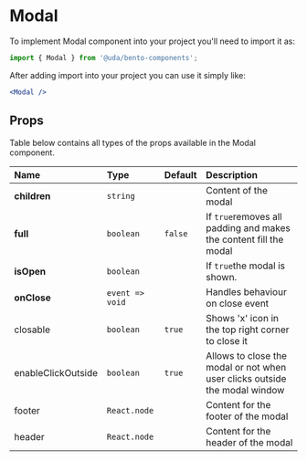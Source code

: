 # Modal

To implement Modal component into your project you'll need to import it as:

```jsx
import { Modal } from '@uda/bento-components';
```

After adding import into your project you can use it simply like:

```jsx
<Modal />
```

## Props

Table below contains all types of the props available in the Modal component.

| Name               | Type            | Default | Description                                                                |
| :----------------- | :-------------- | :------ | :------------------------------------------------------------------------- |
| **children**       | `string`        |         | Content of the modal                                                       |
| **full**           | `boolean`       | `false` | If `true`removes all padding and makes the content fill the modal          |
| **isOpen**         | `boolean`       |         | If `true`the modal is shown.                                               |
| **onClose**        | `event => void` |         | Handles behaviour on close event                                           |
| closable           | `boolean`       | `true`  | Shows 'x' icon in the top right corner to close it                         |
| enableClickOutside | `boolean`       | `true`  | Allows to close the modal or not when user clicks outside the modal window |
| footer             | `React.node`    |         | Content for the footer of the modal                                        |
| header             | `React.node`    |         | Content for the header of the modal                                        |
